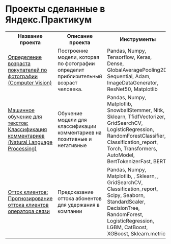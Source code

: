 # Проекты сделанные в Яндекс.Практикум
<table>
  <tr>
    <th>Название проекта
    </th>
    <th>Описание проекта
    </th>
    <th>Инструменты
    </th>
  </tr>
  <tr>
    <td>
<a href="https://github.com/antbaranov/ya-projects/blob/main/determination-of-age-by-photo/">Определение возраста покупателей по фотографии (Computer Vision)</a>
    </td>
    <td>
Построение модели, которая по фотографии определит приблизительный возраст человека.
    </td>
    <td>
      Pandas, Numpy, Tensorflow, Keras, Dense, GlobalAveragePooling2D, Sequential, Adam, ImageDataGenerator, ResNet50, Matplotlib
    </td>  
  </tr>
  <tr>
    <td>
<a href="https://github.com/antbaranov/ya-projects/blob/main/machine_learning_comment_classification/">Машинное обучение для текстов: Классификация комментариев (Natural Language Processing)</a>
    </td>
    <td>
Обучение модели для классификации комментариев на позитивные и негативные
      </td>
    <td>
      Pandas, Numpy, Matplotlib, SnowballStemmer, Nltk, Sklearn, TfidfVectorizer, GridSearchCV, LogisticRegression, RandomForestClassifier, Classification_report, Torch, Transformers, AutoModel, BertTokenizerFast, BERT
    </td>
  </tr>
  <tr>
  <td>
    <a href="https://github.com/antbaranov/ya-projects/tree/main/forecasting_customer_churn_telecom/">
  Отток клиентов: Прогнозирование оттока клиентов оператора связи</a>
      </td>
     <td>Предсказание оттока абонентов для удержания в компании
       </td>
    <td>
      Pandas, Numpy, Matplotlib, , Sklearn, , GridSearchCV, Classification_report, Scipy, Seaborn, StandardScaler, DecisionTree, RandomForest, LogisticRegression, LGBM, CatBoost, XGBoost, Sklearn.metrics
    </td>
  </tr>
</table>
